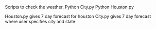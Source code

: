 Scripts to check the weather.
Python City.py
Python Houston.py

Houston.py gives 7 day forecast for houston
City.py gives 7 day forecast where user specifies city and state
